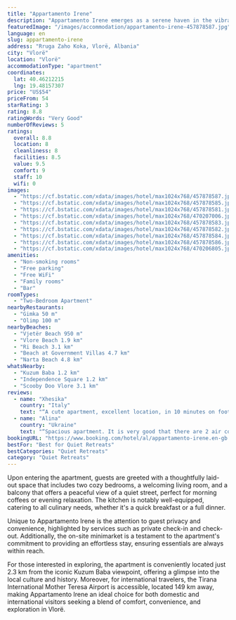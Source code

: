 ```yaml
---
title: "Appartamento Irene"
description: "Appartamento Irene emerges as a serene haven in the vibrant city of Vlorë, strategically positioned just moments away from the pristine Vlore Beach and the historic Independence Square."
featuredImage: "/images/accommodation/appartamento-irene-457878587.jpg"
language: en
slug: appartamento-irene
address: "Rruga Zaho Koka, Vlorë, Albania"
city: "Vlorë"
location: "Vlorë"
accommodationType: "apartment"
coordinates:
  lat: 40.46212215
  lng: 19.48157307
price: "US$54"
priceFrom: 54
starRating: 3
rating: 8.8
ratingWords: "Very Good"
numberOfReviews: 5
ratings:
  overall: 8.8
  location: 8
  cleanliness: 8
  facilities: 8.5
  value: 9.5
  comfort: 9
  staff: 10
  wifi: 0
images:
  - "https://cf.bstatic.com/xdata/images/hotel/max1024x768/457878587.jpg?k=771ea2769f1caf23b7706140ebcd3c74a6201298e19b0ff8c2afea8c6991ccc8&o=&hp=1"
  - "https://cf.bstatic.com/xdata/images/hotel/max1024x768/457878585.jpg?k=d18a2f3649a609d50c8f641f65a9243e282649ea15144d51b1f73854b36654aa&o=&hp=1"
  - "https://cf.bstatic.com/xdata/images/hotel/max1024x768/457878581.jpg?k=3f2a844471a06ef3a28252deba3c5f8542d5e713474652575a303539294faa33&o=&hp=1"
  - "https://cf.bstatic.com/xdata/images/hotel/max1024x768/470207006.jpg?k=8684350c3af9c92f7016de211b560d03378c779c22bb94e48945d58136881e7a&o=&hp=1"
  - "https://cf.bstatic.com/xdata/images/hotel/max1024x768/457878583.jpg?k=c087289eaa2d64715c9810338288a6eca5f90fcbfc681f5ea8d82e10b01e3142&o=&hp=1"
  - "https://cf.bstatic.com/xdata/images/hotel/max1024x768/457878582.jpg?k=7dc867f6aee866b6fee22b7a1f675a013c1e7e77f271afe08e80b3f0225d3ddd&o=&hp=1"
  - "https://cf.bstatic.com/xdata/images/hotel/max1024x768/457878584.jpg?k=0f256d57e8b45c90e089e6a93487603effc23fc65ac299c215d9d84008f9d9c8&o=&hp=1"
  - "https://cf.bstatic.com/xdata/images/hotel/max1024x768/457878586.jpg?k=58424a0310a6ef5a6bf9992baa3f6dad7e3e8aa18affe459f792de231b12f191&o=&hp=1"
  - "https://cf.bstatic.com/xdata/images/hotel/max1024x768/470206805.jpg?k=a1ccb30ef0ae9ef462fc36abe5ce1e24f64a26937a6b0cec0f844850aa62c98d&o=&hp=1"
amenities:
  - "Non-smoking rooms"
  - "Free parking"
  - "Free WiFi"
  - "Family rooms"
  - "Bar"
roomTypes:
  - "Two-Bedroom Apartment"
nearbyRestaurants:
  - "Gimka 50 m"
  - "Olimp 100 m"
nearbyBeaches:
  - "Vjetër Beach 950 m"
  - "Vlore Beach 1.9 km"
  - "Ri Beach 3.1 km"
  - "Beach at Government Villas 4.7 km"
  - "Narta Beach 4.8 km"
whatsNearby:
  - "Kuzum Baba 1.2 km"
  - "Independence Square 1.2 km"
  - "Scooby Doo Vlore 3.1 km"
reviews:
  - name: "Xhesika"
    country: "Italy"
    text: "“A cute apartment, excellent location, in 10 minutes on foot you arrive at the center and the seafront. The apartment was very clean and very comfortable, in the area you have everything you need between supermarket, tobacconist bar and much more....”"
  - name: "Alina"
    country: "Ukraine"
    text: "“Spacious apartment. It is very good that there are 2 air conditioners and a large balcony. Thank you for the good reception. Glory to Ukraine”"
bookingURL: "https://www.booking.com/hotel/al/appartamento-irene.en-gb.html?aid=8035640"
bestFor: "Best for Quiet Retreats"
bestCategories: "Quiet Retreats"
category: "Quiet Retreats"
---
```


Upon entering the apartment, guests are greeted with a thoughtfully laid-out space that includes two cozy bedrooms, a welcoming living room, and a balcony that offers a peaceful view of a quiet street, perfect for morning coffees or evening relaxation. The kitchen is notably well-equipped, catering to all culinary needs, whether it's a quick breakfast or a full dinner.

Unique to Appartamento Irene is the attention to guest privacy and convenience, highlighted by services such as private check-in and check-out. Additionally, the on-site minimarket is a testament to the apartment's commitment to providing an effortless stay, ensuring essentials are always within reach.

For those interested in exploring, the apartment is conveniently located just 2.3 km from the iconic Kuzum Baba viewpoint, offering a glimpse into the local culture and history. Moreover, for international travelers, the Tirana International Mother Teresa Airport is accessible, located 149 km away, making Appartamento Irene an ideal choice for both domestic and international visitors seeking a blend of comfort, convenience, and exploration in Vlorë.